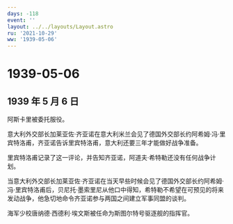 ```yaml
---
days: -118
event: ''
layout: ../../layouts/Layout.astro
ru: '2021-10-29'
ww: '1939-05-06'
---
```


# 1939-05-06

## 1939 年 5 月 6 日

阿斯卡里被委托服役。

意大利外交部长加莱亚佐·齐亚诺在意大利米兰会见了德国外交部长约阿希姆·冯·里宾特洛甫，齐亚诺告诉里宾特洛甫，意大利还要三年才能做好战争准备。

里宾特洛甫记录了这一评论，并告知齐亚诺，阿道夫·希特勒还没有任何战争计划。

当意大利外交部长加莱亚佐·齐亚诺在当天早些时候会见了德国外交部长约阿希姆·冯·里宾特洛甫后，贝尼托·墨索里尼从他口中得知，希特勒不希望在可预见的将来发动战争，他急切地命令齐亚诺参与两国之间建立军事同盟的谈判。

海军少校唐纳德·西德利·埃文斯被任命为斯图尔特号驱逐舰的指挥官。